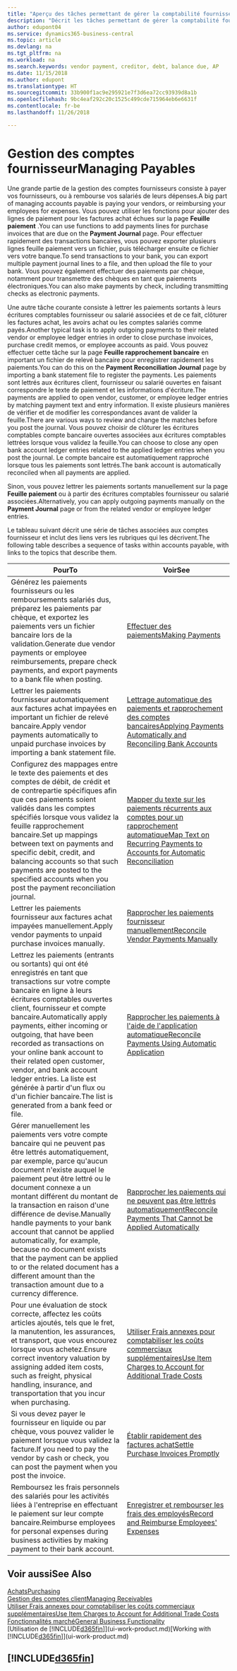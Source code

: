 ```yaml
---
title: "Aperçu des tâches permettant de gérer la comptabilité fournisseur| Microsoft Docs"
description: "Décrit les tâches permettant de gérer la comptabilité fournisseur, par exemple, le paiement des créditeurs ou le lettrage de paiements sortants dans la comptabilité pour clôturer des factures ou des avoirs."
author: edupont04
ms.service: dynamics365-business-central
ms.topic: article
ms.devlang: na
ms.tgt_pltfrm: na
ms.workload: na
ms.search.keywords: vendor payment, creditor, debt, balance due, AP
ms.date: 11/15/2018
ms.author: edupont
ms.translationtype: HT
ms.sourcegitcommit: 33b900f1ac9e295921e7f3d6ea72cc93939d8a1b
ms.openlocfilehash: 9bc4eaf292c20c1525c499cde715964eb6e6631f
ms.contentlocale: fr-be
ms.lasthandoff: 11/26/2018

---
```

# <a name="managing-payables"></a><span data-ttu-id="34512-103">Gestion des comptes fournisseur</span><span class="sxs-lookup"><span data-stu-id="34512-103">Managing Payables</span></span>

<span data-ttu-id="34512-104">Une grande partie de la gestion des comptes fournisseurs consiste à payer vos fournisseurs, ou à rembourse vos salariés de leurs dépenses.</span><span class="sxs-lookup"><span data-stu-id="34512-104">A big part of managing accounts payable is paying your vendors, or reimbursing your employees for expenses.</span></span> <span data-ttu-id="34512-105">Vous pouvez utiliser les fonctions pour ajouter des lignes de paiement pour les factures achat échues sur la page **Feuille paiement** .</span><span class="sxs-lookup"><span data-stu-id="34512-105">You can use functions to add payments lines for purchase invoices that are due on the **Payment Journal** page.</span></span> <span data-ttu-id="34512-106">Pour effectuer rapidement des transactions bancaires, vous pouvez exporter plusieurs lignes feuille paiement vers un fichier, puis télécharger ensuite ce fichier vers votre banque.</span><span class="sxs-lookup"><span data-stu-id="34512-106">To send transactions to your bank, you can export multiple payment journal lines to a file, and then upload the file to your bank.</span></span> <span data-ttu-id="34512-107">Vous pouvez également effectuer des paiements par chèque, notamment pour transmettre des chèques en tant que paiements électroniques.</span><span class="sxs-lookup"><span data-stu-id="34512-107">You can also make payments by check, including transmitting checks as electronic payments.</span></span>

<span data-ttu-id="34512-108">Une autre tâche courante consiste à lettrer les paiements sortants à leurs écritures comptables fournisseur ou salarié associées et de ce fait, clôturer les factures achat, les avoirs achat ou les comptes salariés comme payés.</span><span class="sxs-lookup"><span data-stu-id="34512-108">Another typical task is to apply outgoing payments to their related vendor or employee ledger entries in order to close purchase invoices, purchase credit memos, or employee accounts as paid.</span></span> <span data-ttu-id="34512-109">Vous pouvez effectuer cette tâche sur la page **Feuille rapprochement bancaire** en important un fichier de relevé bancaire pour enregistrer rapidement les paiements.</span><span class="sxs-lookup"><span data-stu-id="34512-109">You can do this on the **Payment Reconciliation Journal** page by importing a bank statement file to register the payments.</span></span> <span data-ttu-id="34512-110">Les paiements sont lettrés aux écritures client, fournisseur ou salarié ouvertes en faisant correspondre le texte de paiement et les informations d'écriture.</span><span class="sxs-lookup"><span data-stu-id="34512-110">The payments are applied to open vendor, customer, or employee ledger entries by matching payment text and entry information.</span></span> <span data-ttu-id="34512-111">Il existe plusieurs manières de vérifier et de modifier les correspondances avant de valider la feuille.</span><span class="sxs-lookup"><span data-stu-id="34512-111">There are various ways to review and change the matches before you post the journal.</span></span> <span data-ttu-id="34512-112">Vous pouvez choisir de clôturer les écritures comptables compte bancaire ouvertes associées aux écritures comptables lettrées lorsque vous validez la feuille.</span><span class="sxs-lookup"><span data-stu-id="34512-112">You can choose to close any open bank account ledger entries related to the applied ledger entries when you post the journal.</span></span> <span data-ttu-id="34512-113">Le compte bancaire est automatiquement rapproché lorsque tous les paiements sont lettrés.</span><span class="sxs-lookup"><span data-stu-id="34512-113">The bank account is automatically reconciled when all payments are applied.</span></span>

<span data-ttu-id="34512-114">Sinon, vous pouvez lettrer les paiements sortants manuellement sur la page **Feuille paiement** ou à partir des écritures comptables fournisseur ou salarié associées.</span><span class="sxs-lookup"><span data-stu-id="34512-114">Alternatively, you can apply outgoing payments manually on the **Payment Journal** page or from the related vendor or employee ledger entries.</span></span>

<span data-ttu-id="34512-115">Le tableau suivant décrit une série de tâches associées aux comptes fournisseur et inclut des liens vers les rubriques qui les décrivent.</span><span class="sxs-lookup"><span data-stu-id="34512-115">The following table describes a sequence of tasks within accounts payable, with links to the topics that describe them.</span></span>

| <span data-ttu-id="34512-116">Pour</span><span class="sxs-lookup"><span data-stu-id="34512-116">To</span></span> | <span data-ttu-id="34512-117">Voir</span><span class="sxs-lookup"><span data-stu-id="34512-117">See</span></span> |
| --- | --- |
| <span data-ttu-id="34512-118">Générez les paiements fournisseurs ou les remboursements salariés dus, préparez les paiements par chèque, et exportez les paiements vers un fichier bancaire lors de la validation.</span><span class="sxs-lookup"><span data-stu-id="34512-118">Generate due vendor payments or employee reimbursements, prepare check payments, and export payments to a bank file when posting.</span></span> |[<span data-ttu-id="34512-119">Effectuer des paiements</span><span class="sxs-lookup"><span data-stu-id="34512-119">Making Payments</span></span>](payables-make-payments.md) |
| <span data-ttu-id="34512-120">Lettrer les paiements fournisseur automatiquement aux factures achat impayées en important un fichier de relevé bancaire.</span><span class="sxs-lookup"><span data-stu-id="34512-120">Apply vendor payments automatically to unpaid purchase invoices by importing a bank statement file.</span></span> |[<span data-ttu-id="34512-121">Lettrage automatique des paiements et rapprochement des comptes bancaires</span><span class="sxs-lookup"><span data-stu-id="34512-121">Applying Payments Automatically and Reconciling Bank Accounts</span></span>](receivables-apply-payments-auto-reconcile-bank-accounts.md) |
|<span data-ttu-id="34512-122">Configurez des mappages entre le texte des paiements et des comptes de débit, de crédit et de contrepartie spécifiques afin que ces paiements soient validés dans les comptes spécifiés lorsque vous validez la feuille rapprochement bancaire.</span><span class="sxs-lookup"><span data-stu-id="34512-122">Set up mappings between text on payments and specific debit, credit, and balancing accounts so that such payments are posted to the specified accounts when you post the payment reconciliation journal.</span></span>|[<span data-ttu-id="34512-123">Mapper du texte sur les paiements récurrents aux comptes pour un rapprochement automatique</span><span class="sxs-lookup"><span data-stu-id="34512-123">Map Text on Recurring Payments to Accounts for Automatic Reconciliation</span></span>](receivables-how-map-text-recurring-payments-accounts-auto-reconcilliation.md)|
| <span data-ttu-id="34512-124">Lettrer les paiements fournisseur aux factures achat impayées manuellement.</span><span class="sxs-lookup"><span data-stu-id="34512-124">Apply vendor payments to unpaid purchase invoices manually.</span></span> |[<span data-ttu-id="34512-125">Rapprocher les paiements fournisseur manuellement</span><span class="sxs-lookup"><span data-stu-id="34512-125">Reconcile Vendor Payments Manually</span></span>](payables-how-apply-purchase-transactions-manually.md) |
|<span data-ttu-id="34512-126">Lettrez les paiements (entrants ou sortants) qui ont été enregistrés en tant que transactions sur votre compte bancaire en ligne à leurs écritures comptables ouvertes client, fournisseur et compte bancaire.</span><span class="sxs-lookup"><span data-stu-id="34512-126">Automatically apply payments, either incoming or outgoing, that have been recorded as transactions on your online bank account to their related open customer, vendor, and bank account ledger entries.</span></span> <span data-ttu-id="34512-127">La liste est générée à partir d'un flux ou d'un fichier bancaire.</span><span class="sxs-lookup"><span data-stu-id="34512-127">The list is generated from a bank feed or file.</span></span>|[<span data-ttu-id="34512-128">Rapprocher les paiements à l'aide de l'application automatique</span><span class="sxs-lookup"><span data-stu-id="34512-128">Reconcile Payments Using Automatic Application</span></span>](receivables-how-reconcile-payments-auto-application.md)|
|<span data-ttu-id="34512-129">Gérer manuellement les paiements vers votre compte bancaire qui ne peuvent pas être lettrés automatiquement, par exemple, parce qu'aucun document n'existe auquel le paiement peut être lettré ou le document connexe a un montant différent du montant de la transaction en raison d'une différence de devise.</span><span class="sxs-lookup"><span data-stu-id="34512-129">Manually handle payments to your bank account that cannot be applied automatically, for example, because no document exists that the payment can be applied to or the related document has a different amount than the transaction amount due to a currency difference.</span></span>|[<span data-ttu-id="34512-130">Rapprocher les paiements qui ne peuvent pas être lettrés automatiquement</span><span class="sxs-lookup"><span data-stu-id="34512-130">Reconcile Payments That Cannot be Applied Automatically</span></span>](receivables-how-reconcile-payments-cannot-apply-auto.md)|
|<span data-ttu-id="34512-131">Pour une évaluation de stock correcte, affectez les coûts articles ajoutés, tels que le fret, la manutention, les assurances, et transport, que vous encourez lorsque vous achetez.</span><span class="sxs-lookup"><span data-stu-id="34512-131">Ensure correct inventory valuation by assigning added item costs, such as freight, physical handling, insurance, and transportation that you incur when purchasing.</span></span>|[<span data-ttu-id="34512-132">Utiliser Frais annexes pour comptabiliser les coûts commerciaux supplémentaires</span><span class="sxs-lookup"><span data-stu-id="34512-132">Use Item Charges to Account for Additional Trade Costs</span></span>](payables-how-assign-item-charges.md)|
|<span data-ttu-id="34512-133">Si vous devez payer le fournisseur en liquide ou par chèque, vous pouvez valider le paiement lorsque vous validez la facture.</span><span class="sxs-lookup"><span data-stu-id="34512-133">If you need to pay the vendor by cash or check, you can post the payment when you post the invoice.</span></span>|[<span data-ttu-id="34512-134">Établir rapidement des factures achat</span><span class="sxs-lookup"><span data-stu-id="34512-134">Settle Purchase Invoices Promptly</span></span>](finance-how-to-settle-purchase-invoices-promptly.md)|
|<span data-ttu-id="34512-135">Remboursez les frais personnels des salariés pour les activités liées à l'entreprise en effectuant le paiement sur leur compte bancaire.</span><span class="sxs-lookup"><span data-stu-id="34512-135">Reimburse employees for personal expenses during business activities by making payment to their bank account.</span></span>|[<span data-ttu-id="34512-136">Enregistrer et rembourser les frais des employés</span><span class="sxs-lookup"><span data-stu-id="34512-136">Record and Reimburse Employees' Expenses</span></span>](finance-how-record-reimburse-employee-expenses.md)|

## <a name="see-also"></a><span data-ttu-id="34512-137">Voir aussi</span><span class="sxs-lookup"><span data-stu-id="34512-137">See Also</span></span>
[<span data-ttu-id="34512-138">Achats</span><span class="sxs-lookup"><span data-stu-id="34512-138">Purchasing</span></span>](purchasing-manage-purchasing.md)  
[<span data-ttu-id="34512-139">Gestion des comptes client</span><span class="sxs-lookup"><span data-stu-id="34512-139">Managing Receivables</span></span>](receivables-manage-receivables.md)  
[<span data-ttu-id="34512-140">Utiliser Frais annexes pour comptabiliser les coûts commerciaux supplémentaires</span><span class="sxs-lookup"><span data-stu-id="34512-140">Use Item Charges to Account for Additional Trade Costs</span></span>](payables-how-assign-item-charges.md)  
[<span data-ttu-id="34512-141">Fonctionnalités marché</span><span class="sxs-lookup"><span data-stu-id="34512-141">General Business Functionality</span></span>](ui-across-business-areas.md)  
<span data-ttu-id="34512-142">[Utilisation de [!INCLUDE[d365fin](includes/d365fin_md.md)]](ui-work-product.md)</span><span class="sxs-lookup"><span data-stu-id="34512-142">[Working with [!INCLUDE[d365fin](includes/d365fin_md.md)]](ui-work-product.md)</span></span>

## [!INCLUDE[d365fin](includes/free_trial_md.md)]  

